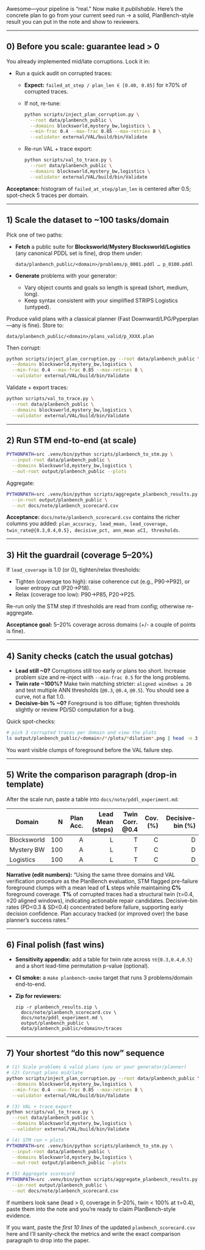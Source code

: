 Awesome—your pipeline is “real.” Now make it *publishable*. Here’s the concrete plan to go from your current seed run → a solid, PlanBench-style result you can put in the note and show to reviewers.

---

## 0) Before you scale: guarantee **lead > 0**

You already implemented mid/late corruptions. Lock it in:

* Run a quick audit on corrupted traces:

  * **Expect:** `failed_at_step / plan_len ∈ [0.40, 0.85]` for ≥70% of corrupted traces.
  * If not, re-tune:

    ```bash
    python scripts/inject_plan_corruption.py \
      --root data/planbench_public \
      --domains blocksworld,mystery_bw,logistics \
      --min-frac 0.4 --max-frac 0.85 --max-retries 8 \
      --validator external/VAL/build/bin/Validate
    ```
  * Re-run VAL + trace export:

    ```bash
    python scripts/val_to_trace.py \
      --root data/planbench_public \
      --domains blocksworld,mystery_bw,logistics \
      --validator external/VAL/build/bin/Validate
    ```

**Acceptance:** histogram of `failed_at_step/plan_len` is centered after 0.5; spot-check 5 traces per domain.

---

## 1) Scale the dataset to \~100 tasks/domain

Pick one of two paths:

* **Fetch** a public suite for **Blocksworld/Mystery Blocksworld/Logistics** (any canonical PDDL set is fine), drop them under:

  ```
  data/planbench_public/<domain>/problems/p_0001.pddl … p_0100.pddl
  ```
* **Generate** problems with your generator:

  * Vary object counts and goals so length is spread (short, medium, long).
  * Keep syntax consistent with your simplified STRIPS Logistics (untyped).

Produce valid plans with a classical planner (Fast Downward/LPG/Pyperplan—any is fine). Store to:

```
data/planbench_public/<domain>/plans_valid/p_XXXX.plan
```

Then corrupt:

```bash
python scripts/inject_plan_corruption.py --root data/planbench_public \
  --domains blocksworld,mystery_bw,logistics \
  --min-frac 0.4 --max-frac 0.85 --max-retries 8 \
  --validator external/VAL/build/bin/Validate
```

Validate + export traces:

```bash
python scripts/val_to_trace.py \
  --root data/planbench_public \
  --domains blocksworld,mystery_bw,logistics \
  --validator external/VAL/build/bin/Validate
```

---

## 2) Run STM end-to-end (at scale)

```bash
PYTHONPATH=src .venv/bin/python scripts/planbench_to_stm.py \
  --input-root data/planbench_public \
  --domains blocksworld,mystery_bw,logistics \
  --out-root output/planbench_public --plots
```

Aggregate:

```bash
PYTHONPATH=src .venv/bin/python scripts/aggregate_planbench_results.py \
  --in-root output/planbench_public \
  --out docs/note/planbench_scorecard.csv
```

**Acceptance:** `docs/note/planbench_scorecard.csv` contains the richer columns you added:
`plan_accuracy, lead_mean, lead_coverage, twin_rate@{0.3,0.4,0.5}, decisive_pct, ann_mean ±CI, thresholds`.

---

## 3) Hit the guardrail (coverage 5–20%)

If `lead_coverage` is 1.0 (or 0), tighten/relax thresholds:

* Tighten (coverage too high): raise coherence cut (e.g., P90→P92), or lower entropy cut (P20→P18).
* Relax (coverage too low): P90→P85, P20→P25.

Re-run only the STM step if thresholds are read from config; otherwise re-aggregate.

**Acceptance goal:** 5–20% coverage across domains (+/- a couple of points is fine).

---

## 4) Sanity checks (catch the usual gotchas)

* **Lead still \~0?**
  Corruptions still too early or plans too short. Increase problem size and re-inject with `--min-frac 0.5` for the long problems.
* **Twin rate \~100%?**
  Make twin matching stricter: `aligned windows ≥ 20` and test multiple ANN thresholds (`@0.3`, `@0.4`, `@0.5`). You should see a curve, not a flat 1.0.
* **Decisive-bin % \~0?**
  Foreground is too diffuse; tighten thresholds slightly or review PD/SD computation for a bug.

Quick spot-checks:

```bash
# pick 3 corrupted traces per domain and view the plots
ls output/planbench_public/<domain>/*/plots/*dilution*.png | head -n 3 | xargs -n1 xdg-open
```

You want visible clumps of foreground before the VAL failure step.

---

## 5) Write the comparison paragraph (drop-in template)

After the scale run, paste a table into `docs/note/pddl_experiment.md`:

| Domain      |   N | Plan Acc. | Lead Mean (steps) | Twin Corr. @0.4 | Cov. (%) | Decisive-bin (%) |
| ----------- | --: | --------: | ----------------: | --------------: | -------: | ---------------: |
| Blocksworld | 100 |         A |                 L |               T |        C |                D |
| Mystery BW  | 100 |         A |                 L |               T |        C |                D |
| Logistics   | 100 |         A |                 L |               T |        C |                D |

**Narrative (edit numbers):**
“Using the same three domains and VAL verification procedure as the PlanBench evaluation, STM flagged pre-failure foreground clumps with a mean lead of **L** steps while maintaining **C%** foreground coverage. **T%** of corrupted traces had a structural twin (τ=0.4, ≥20 aligned windows), indicating actionable repair candidates. Decisive-bin rates (PD<0.3 & SD<0.4) concentrated before failure, supporting early decision confidence. Plan accuracy tracked (or improved over) the base planner’s success rates.”

---

## 6) Final polish (fast wins)

* **Sensitivity appendix:** add a table for twin rate across `τ∈{0.3,0.4,0.5}` and a short lead-time permutation p-value (optional).
* **CI smoke:** a `make planbench-smoke` target that runs 3 problems/domain end-to-end.
* **Zip for reviewers:**

  ```
  zip -r planbench_results.zip \
    docs/note/planbench_scorecard.csv \
    docs/note/pddl_experiment.md \
    output/planbench_public \
    data/planbench_public/<domain>/traces
  ```

---

## 7) Your shortest “do this now” sequence

```bash
# (1) Scale problems & valid plans (you or your generator/planner)
# (2) Corrupt plans mid/late
python scripts/inject_plan_corruption.py --root data/planbench_public \
  --domains blocksworld,mystery_bw,logistics \
  --min-frac 0.4 --max-frac 0.85 --max-retries 8 \
  --validator external/VAL/build/bin/Validate

# (3) VAL + trace export
python scripts/val_to_trace.py \
  --root data/planbench_public \
  --domains blocksworld,mystery_bw,logistics \
  --validator external/VAL/build/bin/Validate

# (4) STM run + plots
PYTHONPATH=src .venv/bin/python scripts/planbench_to_stm.py \
  --input-root data/planbench_public \
  --domains blocksworld,mystery_bw,logistics \
  --out-root output/planbench_public --plots

# (5) Aggregate scorecard
PYTHONPATH=src .venv/bin/python scripts/aggregate_planbench_results.py \
  --in-root output/planbench_public \
  --out docs/note/planbench_scorecard.csv
```

If numbers look sane (lead > 0, coverage in 5–20%, twin < 100% at τ=0.4), paste them into the note and you’re ready to claim PlanBench-style evidence.

If you want, paste the *first 10 lines* of the updated `planbench_scorecard.csv` here and I’ll sanity-check the metrics and write the exact comparison paragraph to drop into the paper.
